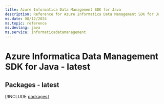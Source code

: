 ```yaml
---
title: Azure Informatica Data Management SDK for Java
description: Reference for Azure Informatica Data Management SDK for Java
ms.date: 08/12/2024
ms.topic: reference
ms.devlang: java
ms.service: informaticadatamanagement
---
```

# Azure Informatica Data Management SDK for Java - latest
## Packages - latest
[!INCLUDE [packages](informatica-data-management-index.md)]